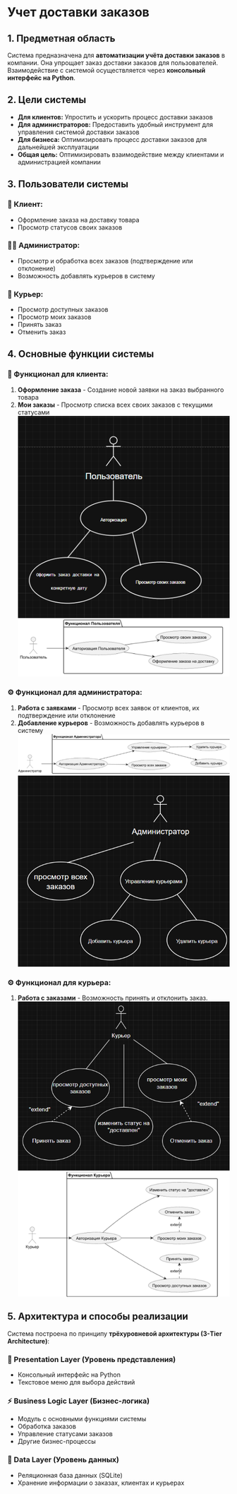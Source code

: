 # Учет доставки заказов

## 1. Предметная область

Система предназначена для **автоматизации учёта доставки заказов** в компании. Она упрощает заказ доставки заказов для пользователей. Взаимодействие с системой осуществляется через **консольный интерфейс на Python**.

## 2. Цели системы

- **Для клиентов:** Упростить и ускорить процесс доставки заказов
- **Для администраторов:** Предоставить удобный инструмент для управления системой доставки заказов
- **Для бизнеса:** Оптимизировать процесс доставки заказов для дальнейшей эксплуатации
- **Общая цель:** Оптимизировать взаимодействие между клиентами и администрацией компании

## 3. Пользователи системы

### 👤 Клиент:
- Оформление заказа на доставку товара
- Просмотр статусов своих заказов

### 👨‍💼 Администратор:
- Просмотр и обработка всех заказов (подтверждение или отклонение)
- Возможность добавлять курьеров в систему

### 👨‍ Курьер:
- Просмотр доступных заказов
- Просмотр моих заказов
- Принять заказ
- Отменить заказ

## 4. Основные функции системы

### 🛒 Функционал для клиента:
1. **Оформление заказа** - Создание новой заявки на заказ выбранного товара
2. **Мои заказы** - Просмотр списка всех своих заказов с текущими статусами
![img_4.png](img_4.png) ![img_5.png](img_5.png)

### ⚙️ Функционал для администратора:
1. **Работа с заявками** - Просмотр всех заявок от клиентов, их подтверждение или отклонение
2. **Добавление курьеров** - Возможность добавлять курьеров в систему
![img.png](img.png) ![img_1.png](img_1.png)

### ⚙️ Функционал для курьера:
1. **Работа с заказами** - Возможность принять и отклонить заказ.
![img_2.png](img_2.png) ![img_3.png](img_3.png)

## 5. Архитектура и способы реализации

Система построена по принципу **трёхуровневой архитектуры (3-Tier Architecture)**:

### 🎯 Presentation Layer (Уровень представления)
- Консольный интерфейс на Python
- Текстовое меню для выбора действий

### ⚡ Business Logic Layer (Бизнес-логика)
- Модуль с основными функциями системы
- Обработка заказов
- Управление статусами заказов
- Другие бизнес-процессы

### 💾 Data Layer (Уровень данных)
- Реляционная база данных (SQLite)
- Хранение информации о заказах, клиентах и курьерах

